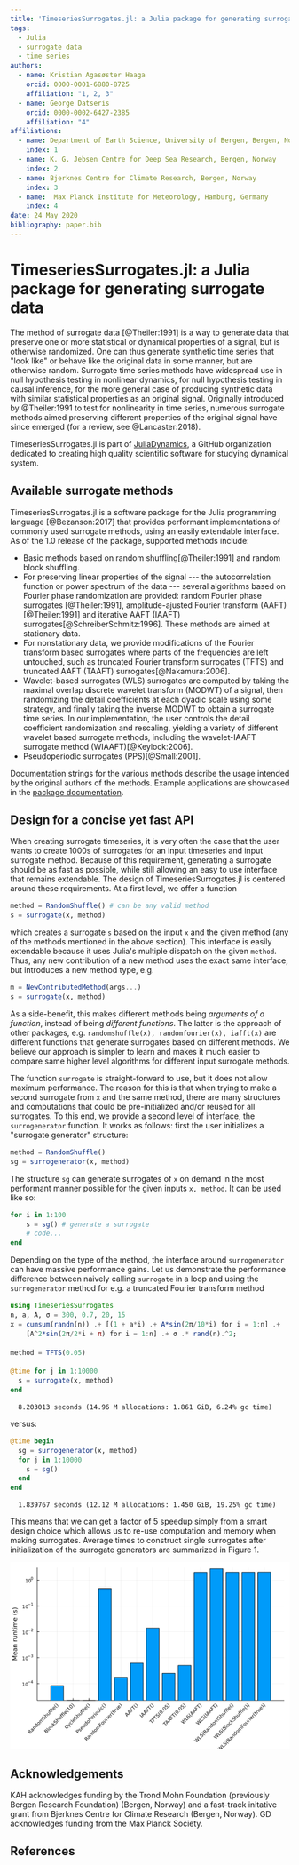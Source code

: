 ```yaml
---
title: 'TimeseriesSurrogates.jl: a Julia package for generating surrogate data'
tags:
  - Julia
  - surrogate data
  - time series
authors:
  - name: Kristian Agasøster Haaga
    orcid: 0000-0001-6880-8725
    affiliation: "1, 2, 3"
  - name: George Datseris
    orcid: 0000-0002-6427-2385
    affiliation: "4"
affiliations:
  - name: Department of Earth Science, University of Bergen, Bergen, Norway
    index: 1
  - name: K. G. Jebsen Centre for Deep Sea Research, Bergen, Norway
    index: 2
  - name: Bjerknes Centre for Climate Research, Bergen, Norway
    index: 3
  - name:  Max Planck Institute for Meteorology, Hamburg, Germany
    index: 4
date: 24 May 2020
bibliography: paper.bib
---
```


# TimeseriesSurrogates.jl: a Julia package for generating surrogate data

The method of surrogate data [@Theiler:1991] is a way to generate data that preserve one or more statistical or dynamical properties of a signal, but is otherwise randomized. One can thus generate synthetic time series that "look like" or behave like the original data in some manner, but are otherwise random. Surrogate time series methods have widespread use in null hypothesis testing in nonlinear dynamics, for null hypothesis testing in causal inference, for the more general case of producing synthetic data with similar statistical properties as an original signal. Originally introduced by @Theiler:1991 to test for nonlinearity in time series, numerous surrogate methods aimed preserving different properties of the original signal have since emerged (for a review, see @Lancaster:2018).

TimeseriesSurrogates.jl is part of [JuliaDynamics](https://juliadynamics.github.io/JuliaDynamics/), a GitHub organization dedicated to creating high quality scientific software for studying dynamical system.

## Available surrogate methods

TimeseriesSurrogates.jl is a software package for the Julia programming language [@Bezanson:2017] that provides performant implementations of commonly used surrogate methods, using an easily extendable interface.  As of the 1.0 release of the package, supported methods include:

- Basic methods based on random shuffling[@Theiler:1991] and random block shuffling.
- For preserving linear properties of the signal --- the autocorrelation function or power spectrum of the data --- several algorithms based on Fourier phase randomization are provided: random Fourier phase surrogates [@Theiler:1991], amplitude-ajusted Fourier transform (AAFT)[@Theiler:1991] and iterative AAFT (IAAFT) surrogates[@SchreiberSchmitz:1996]. These methods are aimed at stationary data.
- For nonstationary data, we provide modifications of the Fourier transform based surrogates where parts of the frequencies are left untouched, such as truncated Fourier transform surrogates (TFTS) and truncated AAFT (TAAFT) surrogates[@Nakamura:2006].
- Wavelet-based surrogates (WLS) surrogates are computed by taking the maximal overlap discrete wavelet transform (MODWT) of a signal, then randomizing the detail coefficients at each dyadic scale using some strategy, and finally taking the inverse MODWT to obtain a surrogate time series. In our implementation, the user controls the detail coefficient randomization and rescaling, yielding a variety of different wavelet based surrogate methods, including the wavelet-IAAFT surrogate method (WIAAFT)[@Keylock:2006].
- Pseudoperiodic surrogates (PPS)[@Small:2001].

Documentation strings for the various methods describe the usage intended by the original authors of the methods.
Example applications are showcased in the [package documentation](https://juliadynamics.github.io/TimeseriesSurrogates.jl/dev/).

## Design for a concise yet fast API
When creating surrogate timeseries, it is very often the case that the user wants to create 1000s of surrogates for an input timeseries and input surrogate method.
Because of this requirement, generating a surrogate should be as fast as possible, while still allowing an easy to use interface that remains extendable.
The design of TimeseriesSurrogates.jl is centered around these requirements.
At a first level, we offer a function
```julia
method = RandomShuffle() # can be any valid method
s = surrogate(x, method)
```
which creates a surrogate `s` based on the input `x` and the given method (any of the methods mentioned in the above section).
This interface is easily extendable because it uses Julia's multiple dispatch on the given `method`.
Thus, any new contribution of a new method uses the exact same interface, but introduces a new method type, e.g.
```julia
m = NewContributedMethod(args...)
s = surrogate(x, method)
```
As a side-benefit, this makes different methods being *arguments of a function*, instead of being *different functions*.
The latter is the approach of other packages, e.g. `randomshuffle(x), randomfourier(x), iafft(x)` are different functions that generate surrogates based on different methods.
We believe our approach is simpler to learn and makes it much easier to compare same higher level algorithms for different input surrogate methods.

The function `surrogate` is straight-forward to use, but it does not allow maximum performance.
The reason for this is that when trying to make a second surrogate from `x` and the same method, there are many structures and computations that could be pre-initialized and/or reused for all surrogates.
To this end, we provide a second level of interface, the `surrogenerator` function.
It works as follows: first the user initializes a "surrogate generator" structure:
```julia
method = RandomShuffle()
sg = surrogenerator(x, method)
```
The structure `sg` can generate surrogates of `x` on demand in the most performant manner possible for the given inputs `x, method`.
It can be used like so:
```julia
for i in 1:100
    s = sg() # generate a surrogate
    # code...
end
```
Depending on the type of the method, the interface around `surrogenerator` can have massive performance gains.
Let us demonstrate the performance difference between naively calling `surrogate` in a loop and using the `surrogenerator` method for e.g. a truncated Fourier transform method

```julia
using TimeseriesSurrogates
n, a, A, σ = 300, 0.7, 20, 15
x = cumsum(randn(n)) .+ [(1 + a*i) .+ A*sin(2π/10*i) for i = 1:n] .+
    [A^2*sin(2π/2*i + π) for i = 1:n] .+ σ .* rand(n).^2;

method = TFTS(0.05)

@time for j in 1:10000
  s = surrogate(x, method)
end
```
```
  8.203013 seconds (14.96 M allocations: 1.861 GiB, 6.24% gc time)
```

versus:

```julia
@time begin
  sg = surrogenerator(x, method)
  for j in 1:10000
    s = sg()
  end
end
```
```
  1.839767 seconds (12.12 M allocations: 1.450 GiB, 19.25% gc time)
```
This means that we can get a factor of 5 speedup simply from a smart design choice which allows us to re-use computation and memory when making surrogates. Average times to construct single surrogates after initialization of the surrogate generators are summarized in Figure 1.

![Figure 1: Mean time (in seconds, based on 30 realizations) to generate a single surrogate using a pre-initialized generators for currently implemented surrogate methods in TimeseriesSurrogates.jl, using default parameters. The maximum number of iterations for the IAAFT algorithm is set to 100. A Juputer notebook in which results can be reproduced is available in the GitHub repo for this paper.](figs/mean_times_in_seconds.png)

## Acknowledgements

KAH acknowledges funding by the Trond Mohn Foundation (previously Bergen Research Foundation) (Bergen, Norway) and a fast-track initative grant from Bjerknes Centre for Climate Research (Bergen, Norway).
GD acknowledges funding from the Max Planck Society.

## References
